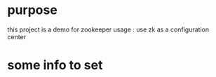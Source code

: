 
purpose
====

this project is a demo for zookeeper usage : use zk as a configuration center

some info to set 
====